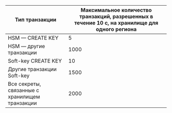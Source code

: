 
| Тип транзакции | Максимальное количество транзакций, разрешенных в течение 10 с, на хранилище для одного региона |
| --- | --- |
| HSM — CREATE KEY |5 |
| HSM — другие транзакции |1000 |
| Soft-key CREATE KEY |10 |
| Другие транзакции Soft-key |1500 |
| Все секреты, связанные с хранилищем транзакции |2000 |



<!--HONumber=Nov16_HO3-->


